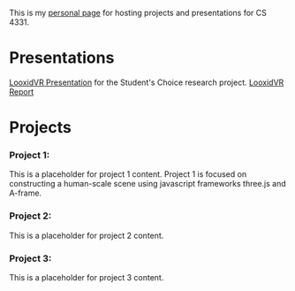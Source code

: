 This is my [personal page](https://defritz.github.io/VirtualRealityProjects/) for hosting projects and presentations for CS 4331.

# Presentations

[LooxidVR Presentation](http://slides.com/defritz/looxidvr) for the Student's Choice research project.
[LooxidVR Report](https://docs.google.com/document/d/15F6ZcYDMS7KjwbVSC__XDGJRfIWCVWCtFGpTO4WQplI/edit?usp=sharing)


# Projects

### Project 1:
  This is a placeholder for project 1 content. Project 1 is focused on constructing a human-scale scene using javascript frameworks three.js and A-frame.

### Project 2:
  This is a placeholder for project 2 content.

### Project 3:
  This is a placeholder for project 3 content.

